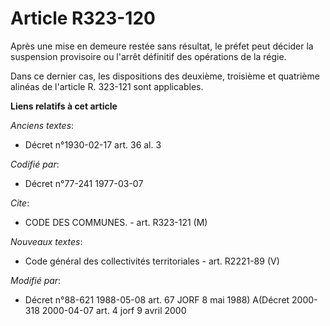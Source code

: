 # Article R323-120

Après une mise en demeure restée sans résultat, le préfet peut décider la suspension provisoire ou l'arrêt définitif des
opérations de la régie.

Dans ce dernier cas, les dispositions des deuxième, troisième et quatrième alinéas de l'article R. 323-121 sont applicables.

**Liens relatifs à cet article**

_Anciens textes_:

  - Décret n°1930-02-17 art. 36 al. 3

_Codifié par_:

  - Décret n°77-241 1977-03-07

_Cite_:

  - CODE DES COMMUNES. - art. R323-121 (M)

_Nouveaux textes_:

  - Code général des collectivités territoriales - art. R2221-89 (V)

_Modifié par_:

  - Décret n°88-621 1988-05-08 art. 67 JORF 8 mai 1988) A(Décret 2000-318 2000-04-07 art. 4 jorf 9 avril 2000
